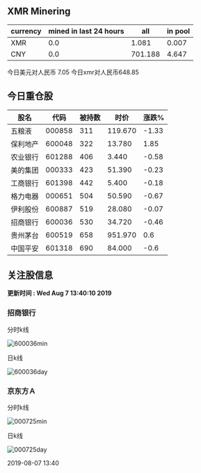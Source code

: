 ## XMR Minering

|currency|mined in last 24 hours|all|in pool|
|---|---|---|---|
|XMR|0.0|1.081|0.007|
|CNY|0.0|701.188|4.647|

今日美元对人民币 7.05	今日xmr对人民币648.85


## 今日重仓股 

|股名|代码|被持数|时价|涨跌%|
|---|---|---|---|---|
|五粮液|000858|311|119.670|-1.33|
|保利地产|600048|322|13.780|1.85|
|农业银行|601288|406|3.440|-0.58|
|美的集团|000333|423|51.390|-0.23|
|工商银行|601398|442|5.400|-0.18|
|格力电器|000651|504|50.590|-0.67|
|伊利股份|600887|519|28.080|-0.07|
|招商银行|600036|530|34.720|-0.46|
|贵州茅台|600519|658|951.970|0.6|
|中国平安|601318|690|84.000|-0.6|

## 关注股信息
**更新时间 : Wed Aug  7 13:40:10 2019**
### 招商银行 
分时k线

![600036min](http://image.sinajs.cn/newchart/min/n/sh600036.gif)

日k线

![600036day](http://image.sinajs.cn/newchart/daily/n/sh600036.gif)

### 京东方Ａ 
分时k线

![000725min](http://image.sinajs.cn/newchart/min/n/sz000725.gif)

日k线

![000725day](http://image.sinajs.cn/newchart/daily/n/sz000725.gif)

2019-08-07 13:40
